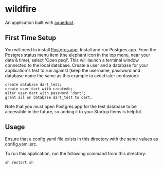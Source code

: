 # wildfire

An application built with [aqueduct](https://github.com/stablekernel/aqueduct).

## First Time Setup

You will need to install [Postgres.app](http://postgresapp.com). Install and run Postgres.app. From the Postgres status menu item (the elephant icon in the top menu, near your date & time), select 'Open psql'. This will launch a terminal window connected to the local database. Create a user and a database for your application's test to run against (keep the username, password and database name the same as this example to avoid later confusion):

    create database dart_test;
    create user dart with createdb;
    alter user dart with password 'dart';
    grant all on database dart_test to dart;

Note that you must open Postgres.app for the test database to be accessible in the future, so adding it to your Startup Items is helpful.

## Usage

Ensure that a config.yaml file exists in this directory with the same values as config.yaml.src.

To run this application, run the following command from this directory:

    sh restart.sh
